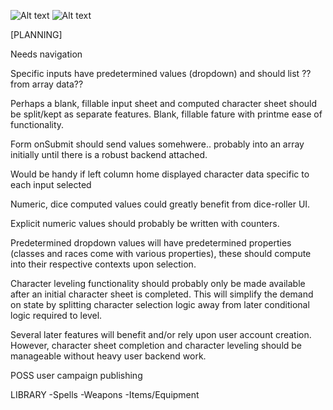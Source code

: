 ![Alt text](https://github.com/zach-morris-txt/Project-DnD-Tool/blob/main/dnd-tools/images/DnD-Proj.png?raw=true)       ![Alt text](https://github.com/zach-morris-txt/Project-DnD-Tool/blob/main/dnd-tools/images/Character-Sheet.png?raw=true)




[PLANNING]


Needs navigation

Specific inputs have predetermined values (dropdown) and should list ??from array data??

Perhaps a blank, fillable input sheet and computed character sheet should be split/kept as separate features.
    Blank, fillable fature with printme ease of functionality.

Form onSubmit should send values somehwere.. probably into an array initially until there is a robust backend attached.

Would be handy if left column home displayed character data specific to each input selected

Numeric, dice computed values could greatly benefit from dice-roller UI.

Explicit numeric values should probably be written with counters.

Predetermined dropdown values will have predetermined properties (classes and races come with various properties), these 
    should compute into their respective contexts upon selection.

Character leveling functionality should probably only be made available after an initial character sheet is completed. 
    This will simplify the demand on state by splitting character selection logic away from later conditional logic
    required to level.





Several later features will benefit and/or rely upon user account creation. However, character sheet completion and 
    character leveling should be manageable without heavy user backend work.

POSS user campaign publishing


LIBRARY
-Spells
-Weapons
-Items/Equipment
